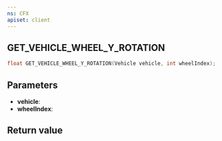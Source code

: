 ```yaml
---
ns: CFX
apiset: client
---
```

## GET_VEHICLE_WHEEL_Y_ROTATION

```c
float GET_VEHICLE_WHEEL_Y_ROTATION(Vehicle vehicle, int wheelIndex);
```


## Parameters
* **vehicle**: 
* **wheelIndex**: 

## Return value
